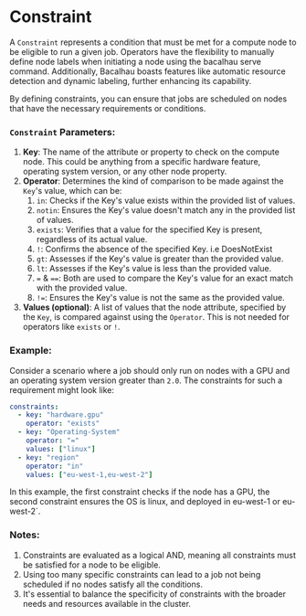 # Constraint

A `Constraint` represents a condition that must be met for a compute node to be eligible to run a given job. Operators have the flexibility to manually define node labels when initiating a node using the bacalhau serve command. Additionally, Bacalhau boasts features like automatic resource detection and dynamic labeling, further enhancing its capability.

By defining constraints, you can ensure that jobs are scheduled on nodes that have the necessary requirements or conditions.

### `Constraint` Parameters:

1. **Key**: The name of the attribute or property to check on the compute node. This could be anything from a specific hardware feature, operating system version, or any other node property.
2. **Operator**: Determines the kind of comparison to be made against the `Key`'s value, which can be:
   1. `in`: Checks if the Key's value exists within the provided list of values.
   2. `notin`: Ensures the Key's value doesn't match any in the provided list of values.
   3. `exists`: Verifies that a value for the specified Key is present, regardless of its actual value.
   4. `!`: Confirms the absence of the specified Key. i.e DoesNotExist
   5. `gt`: Assesses if the Key's value is greater than the provided value.
   6. `lt`: Assesses if the Key's value is less than the provided value.
   7. `=` & `==`: Both are used to compare the Key's value for an exact match with the provided value.
   8. `!=`: Ensures the Key's value is not the same as the provided value.
3. **Values (optional)**: A list of values that the node attribute, specified by the `Key`, is compared against using the `Operator`. This is not needed for operators like `exists` or `!`.

### Example:

Consider a scenario where a job should only run on nodes with a GPU and an operating system version greater than `2.0`. The constraints for such a requirement might look like:

```yaml
constraints:
  - key: "hardware.gpu"
    operator: "exists"
  - key: "Operating-System"
    operator: "="
    values: ["linux"]
  - key: "region"
    operator: "in"
    values: ["eu-west-1,eu-west-2"]
```

In this example, the first constraint checks if the node has a GPU, the second constraint ensures the OS is linux, and deployed in eu-west-1 or eu-west-2\`.

### Notes:

1. Constraints are evaluated as a logical AND, meaning all constraints must be satisfied for a node to be eligible.
2. Using too many specific constraints can lead to a job not being scheduled if no nodes satisfy all the conditions.
3. It's essential to balance the specificity of constraints with the broader needs and resources available in the cluster.
